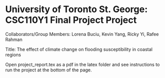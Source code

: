 # University of Toronto St. George: CSC110Y1 Final Project Project
Collaborators/Group Members: Lorena Buciu, Kevin Yang, Ricky Yi, Rafee Rahman

Title: The effect of climate change on flooding susceptibility in coastal regions 

Open project_report.tex as a pdf in the latex folder and see instructions to run the project at the bottom of the page. 
